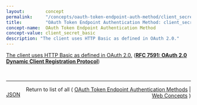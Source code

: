 ```yaml
---
layout:        concept
permalink:     "/concepts/oauth-token-endpoint-auth-method/client_secret_basic"
title:         "OAuth Token Endpoint Authentication Method: client_secret_basic"
concept-name:  OAuth Token Endpoint Authentication Method
concept-value: client_secret_basic
description: "The client uses HTTP Basic as defined in OAuth 2.0."
---
```


[The client uses HTTP Basic as defined in OAuth 2.0.](http://tools.ietf.org/html/rfc7591#section-2 "Read documentation for OAuth Token Endpoint Authentication Method &#34;client_secret_basic&#34;") (**[RFC 7591: OAuth 2.0 Dynamic Client Registration Protocol](/specs/IETF/RFC/7591 "This specification defines mechanisms for dynamically registering OAuth 2.0 clients with authorization servers. Registration requests send a set of desired client metadata values to the authorization server. The resulting registration responses return a client identifier to use at the authorization server and the client metadata values registered for the client. The client can then use this registration information to communicate with the authorization server using the OAuth 2.0 protocol. This specification also defines a set of common client metadata fields and values for clients to use during registration.")**)

<br/>
<hr/>

<p style="float : left"><a href="./client_secret_basic.json" title="JSON representing this particular Web Concept value">JSON</a></p>
<p style="text-align: right">Return to list of all ( <a href="../oauth-token-endpoint-auth-method/">OAuth Token Endpoint Authentication Methods</a> | <a href="../">Web Concepts</a> )</p>
